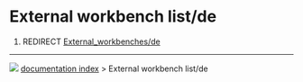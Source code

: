 # External workbench list/de
1.  REDIRECT [External_workbenches/de](External_workbenches/de.md)



---
![](images/Right_arrow.png) [documentation index](../README.md) > External workbench list/de
